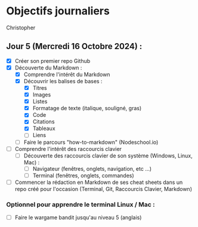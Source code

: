# Objectifs journaliers

Christopher

## Jour 5 (Mercredi 16 Octobre 2024) :

- [x] Créer son premier repo Github
- [x] Découverte du Markdown :
  - [x] Comprendre l'intérêt du Markdown
  - [x] Découvrir les balises de bases :
    - [x] Titres
    - [x] Images
    - [x] Listes
    - [x] Formatage de texte (italique, souligné, gras)
    - [x] Code
    - [x] Citations
    - [x] Tableaux
    - [ ] Liens
  - [ ] Faire le parcours "how-to-markdown" (Nodeschool.io)
- [ ] Comprendre l'intérêt des raccourcis clavier
  - [ ] Découverte des raccourcis clavier de son système (Windows, Linux, Mac) :
    - [ ] Navigateur (fenêtres, onglets, navigation, etc …)
    - [ ] Terminal (fenêtres, onglets, commandes)
- [ ] Commencer la rédaction en Markdown de ses cheat sheets dans un repo créé pour l'occasion (Terminal, Git, Raccourcis Clavier, Markdown)

### Optionnel pour apprendre le terminal Linux / Mac :

- [ ] Faire le wargame bandit jusqu'au niveau 5 (anglais)
